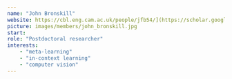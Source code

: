 ```yaml
---
name: "John Bronskill"
website: https://cbl.eng.cam.ac.uk/people/jfb54/](https://scholar.google.co.nz/citations?user=aH2jZsoAAAAJ&hl=en
picture: images/members/john_bronskill.jpg
start:
role: "Postdoctoral researcher"
interests:
    - "meta-learning"
    - "in-context learning"
    - "computer vision"
---
```

